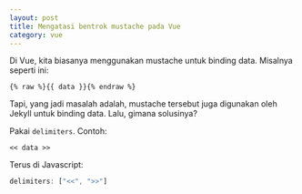 ```yaml
--- 
layout: post
title: Mengatasi bentrok mustache pada Vue
category: vue
--- 
```


Di Vue, kita biasanya menggunakan mustache untuk binding data. Misalnya seperti ini:

```liquid
{% raw %}{{ data }}{% endraw %}
```

Tapi, yang jadi masalah adalah, mustache tersebut juga digunakan oleh Jekyll untuk binding data. Lalu, gimana solusinya?

Pakai `delimiters`. Contoh:

```
<< data >>
```

Terus di Javascript:

```javascript 
delimiters: ["<<", ">>"]
```